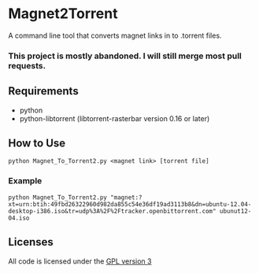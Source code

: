 # Magnet2Torrent

A command line tool that converts magnet links in to .torrent files.

### This project is mostly abandoned. I will still merge most pull requests.

## Requirements
* python
* python-libtorrent (libtorrent-rasterbar version 0.16 or later)

## How to Use
`python Magnet_To_Torrent2.py <magnet link> [torrent file]`

### Example
`python Magnet_To_Torrent2.py "magnet:?xt=urn:btih:49fbd26322960d982da855c54e36df19ad3113b8&dn=ubuntu-12.04-desktop-i386.iso&tr=udp%3A%2F%2Ftracker.openbittorrent.com" ubunut12-04.iso`

## Licenses
All code is licensed under the [GPL version 3](http://www.gnu.org/licenses/gpl.html)
